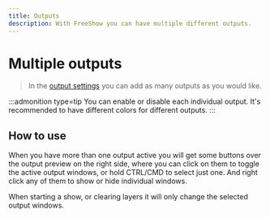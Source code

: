 ```yaml
---
title: Outputs
description: With FreeShow you can have multiple different outputs.
---
```


<script>
    import Key from '../../../lib/components/markdown/Key.svelte';
</script>

# Multiple outputs

> In the [output settings](./output#settings) you can add as many outputs as you would like.

:::admonition type=tip
You can enable or disable each individual output. It's recommended to have different colors for different outputs.
:::

## How to use

When you have more than one output active you will get some buttons over the output preview on the right side, where you can click on them to toggle the active output windows, or hold <Key>CTRL/CMD</Key> to select just one. And right click any of them to show or hide individual windows.

When starting a show, or clearing layers it will only change the selected output windows.
